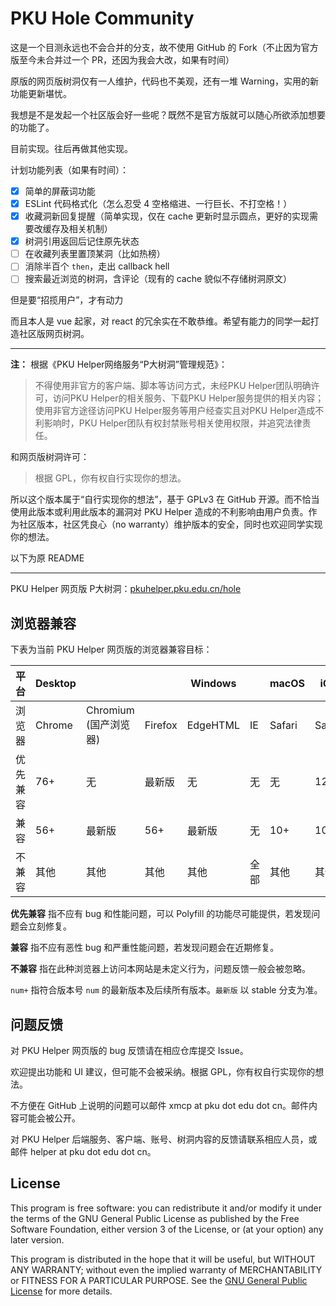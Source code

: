 # PKU Hole Community

这是一个目测永远也不会合并的分支，故不使用 GitHub 的 Fork（不止因为官方版至今未合并过一个 PR，还因为我会大改，如果有时间）

原版的网页版树洞仅有一人维护，代码也不美观，还有一堆 Warning，实用的新功能更新堪忧。

我想是不是发起一个社区版会好一些呢？既然不是官方版就可以随心所欲添加想要的功能了。

目前实现。往后再做其他实现。

计划功能列表（如果有时间）：
- [x] 简单的屏蔽词功能
- [x] ESLint 代码格式化（怎么忍受 4 空格缩进、一行巨长、不打空格！）
- [x] 收藏洞新回复提醒（简单实现，仅在 cache 更新时显示圆点，更好的实现需要改缓存及相关机制）
- [x] 树洞引用返回后记住原先状态
- [ ] 在收藏列表里置顶某洞（比如热榜）
- [ ] 消除半百个 `then`，走出 callback hell
- [ ] 搜索最近浏览的树洞，含评论（现有的 cache 貌似不存储树洞原文）

但是要“招揽用户”，才有动力

而且本人是 vue 起家，对 react 的冗余实在不敢恭维。希望有能力的同学一起打造社区版网页树洞。

---

**注：** 根据《PKU Helper网络服务“P大树洞”管理规范》：

> 不得使用非官方的客户端、脚本等访问方式，未经PKU Helper团队明确许可，访问PKU Helper的相关服务、下载PKU Helper服务提供的相关内容；使用非官方途径访问PKU Helper服务等用户经查实且对PKU Helper造成不利影响时，PKU Helper团队有权封禁账号相关使用权限，并追究法律责任。

和网页版树洞许可：

> 根据 GPL，你有权自行实现你的想法。

所以这个版本属于“自行实现你的想法”，基于 GPLv3 在 GitHub 开源。而不恰当使用此版本或利用此版本的漏洞对 PKU Helper 造成的不利影响由用户负责。作为社区版本，社区凭良心（no warranty）维护版本的安全，同时也欢迎同学实现你的想法。

以下为原 README

---

PKU Helper 网页版 P大树洞：[pkuhelper.pku.edu.cn/hole](https://pkuhelper.pku.edu.cn/hole/)

## 浏览器兼容

下表为当前 PKU Helper 网页版的浏览器兼容目标：

| 平台     | Desktop |                            |         | Windows  |      | macOS  | iOS    |                     | Android |                         |
| -------- | ------- | -------------------------- | ------- | -------- | ---- | ------ | ------ | ------------------- | ------- | ----------------------- |
| 浏览器   | Chrome  | Chromium<br />(国产浏览器) | Firefox | EdgeHTML | IE   | Safari | Safari | 微信<br />(WebView) | Chrome  | Chromium<br />(WebView) |
| 优先兼容 | 76+     | 无                         | 最新版  | 无       | 无   | 无     | 12+    | 无                  | 最新版  | 无                      |
| 兼容     | 56+     | 最新版                     | 56+     | 最新版   | 无   | 10+    | 10+    | 最新版              | 56+     | 最新版                  |
| 不兼容   | 其他    | 其他                       | 其他    | 其他     | 全部 | 其他   | 其他   | 其他                | 其他    | 其他                    |


**优先兼容** 指不应有 bug 和性能问题，可以 Polyfill 的功能尽可能提供，若发现问题会立刻修复。

**兼容** 指不应有恶性 bug 和严重性能问题，若发现问题会在近期修复。

**不兼容** 指在此种浏览器上访问本网站是未定义行为，问题反馈一般会被忽略。

`num+` 指符合版本号 `num` 的最新版本及后续所有版本。`最新版` 以 stable 分支为准。

## 问题反馈

对 PKU Helper 网页版的 bug 反馈请在相应仓库提交 Issue。

欢迎提出功能和 UI 建议，但可能不会被采纳。根据 GPL，你有权自行实现你的想法。

不方便在 GitHub 上说明的问题可以邮件 xmcp at pku dot edu dot cn。邮件内容可能会被公开。

对 PKU Helper 后端服务、客户端、账号、树洞内容的反馈请联系相应人员，或邮件 helper at pku dot edu dot cn。

## License

This program is free software: you can redistribute it and/or modify it under the terms of the GNU General Public License as published by the Free Software Foundation, either version 3 of the License, or (at your option) any later version.

This program is distributed in the hope that it will be useful, but WITHOUT ANY WARRANTY; without even the implied warranty of MERCHANTABILITY or FITNESS FOR A PARTICULAR PURPOSE. See the [GNU General Public License](https://www.gnu.org/licenses/gpl-3.0.zh-cn.html) for more details.

